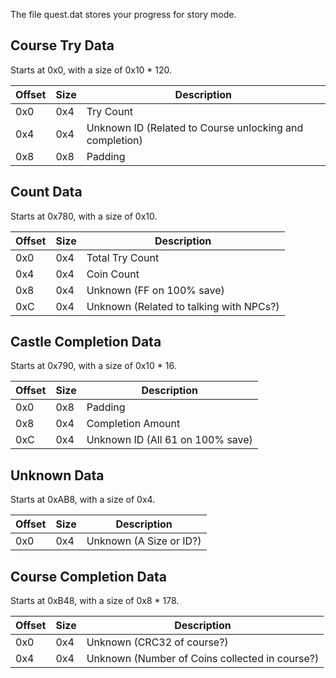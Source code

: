 The file quest.dat stores your progress for story mode.

## Course Try Data

Starts at 0x0, with a size of 0x10 * 120.

| Offset | Size | Description |
|--------|------|-------------|
| 0x0    | 0x4  | Try Count |
| 0x4    | 0x4  | Unknown ID (Related to Course unlocking and completion) |
| 0x8    | 0x8  | Padding |

## Count Data

Starts at 0x780, with a size of 0x10.

| Offset | Size | Description |
|--------|------|-------------|
| 0x0    | 0x4  | Total Try Count |
| 0x4    | 0x4  | Coin Count |
| 0x8    | 0x4  | Unknown (FF on 100% save) |
| 0xC    | 0x4  | Unknown (Related to talking with NPCs?) |

## Castle Completion Data

Starts at 0x790, with a size of 0x10 * 16.

| Offset | Size | Description |
|--------|------|-------------|
| 0x0    | 0x8  | Padding |
| 0x8    | 0x4  | Completion Amount |
| 0xC    | 0x4  | Unknown ID (All 61 on 100% save) |

## Unknown Data

Starts at 0xAB8, with a size of 0x4.

| Offset | Size | Description |
|--------|------|-------------|
| 0x0    | 0x4  | Unknown (A Size or ID?) |

## Course Completion Data

Starts at 0xB48, with a size of 0x8 * 178.

| Offset | Size | Description |
|--------|------|-------------|
| 0x0    | 0x4  | Unknown (CRC32 of course?) |
| 0x4    | 0x4  | Unknown (Number of Coins collected in course?) |
